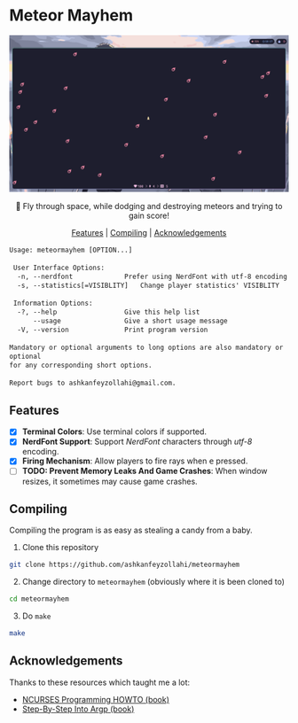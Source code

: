 # Meteor Mayhem

![screenshot](screenshot.png)

<p align="center">🚀 Fly through space, while dodging and destroying meteors and trying to gain score!</p>
<p align="center">
    <a href="#features">Features</a> |
    <a href="#compiling">Compiling</a> |
    <a href="#acknowledgements">Acknowledgements</a>
</p>

```
Usage: meteormayhem [OPTION...]

 User Interface Options:
  -n, --nerdfont             Prefer using NerdFont with utf-8 encoding
  -s, --statistics[=VISIBLITY]   Change player statistics' VISIBLITY

 Information Options:
  -?, --help                 Give this help list
      --usage                Give a short usage message
  -V, --version              Print program version

Mandatory or optional arguments to long options are also mandatory or optional
for any corresponding short options.

Report bugs to ashkanfeyzollahi@gmail.com.
```

## Features

- [x] **Terminal Colors**: Use terminal colors if supported.
- [x] **NerdFont Support**: Support *NerdFont* characters through *utf-8* encoding.
- [x] **Firing Mechanism**: Allow players to fire rays when <kbd>e</kbd> pressed.
- [ ] **TODO: Prevent Memory Leaks And Game Crashes**: When window resizes, it sometimes may cause game crashes.

## Compiling

Compiling the program is as easy as stealing a candy from a baby.

1. Clone this repository

```bash
git clone https://github.com/ashkanfeyzollahi/meteormayhem
```

2. Change directory to `meteormayhem` (obviously where it is been cloned to)

```bash
cd meteormayhem
```

3. Do `make`

```bash
make
```

## Acknowledgements

Thanks to these resources which taught me a lot:

- [NCURSES Programming HOWTO (book)](https://tldp.org/HOWTO/NCURSES-Programming-HOWTO/)
- [Step-By-Step Into Argp (book)](http://nongnu.askapache.com/argpbook/step-by-step-into-argp.pdf)

